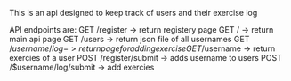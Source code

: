 This is an api designed to keep track of users and their exercise log

API endpoints are:
GET /register -> return registery page
GET / -> return main api page
GET /users -> return json file of all usernames
GET /$username/log -> return page for adding exercise
GET /$username -> return exercies of a user
POST /register/submit -> adds username to users
POST /$username/log/submit -> add exercies 